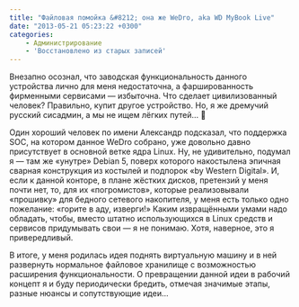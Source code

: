 ```yaml
---
title: "Файловая помойка &#8212; она же WeDro, aka WD MyBook Live"
date: "2013-05-21 05:23:22 +0300"
categories:
    - Администрирование
    - 'Восстановлено из старых записей'
---
```


Внезапно осознал, что заводская функциональность данного устройства лично для меня недостаточна, а фаршированность фирменными сервисами — избыточна. Что сделает цивилизованный человек? Правильно, купит другое устройство. Но, я же дремучий русский сисадмин, а мы не ищем лёгких путей… 🙂

Один хороший человек по имени Александр подсказал, что поддержка SOC, на котором данное WeDro собрано, уже довольно давно присутствует в основной ветке ядра Linux. Ну, не удивительно, подумал я — там же «унутре» Debian 5, поверх которого накостылена эпичная сварная конструкция из костылей и подпорок «by Western Digital». И, если к данной конторе, в плане жёстких дисков, претензий у меня почти нет, то, для их «погромистов», которые реализовывали «прошивку» для бедного сетевого накопителя, у меня есть только одно пожелание: «горите в аду, изверги!» Каким извращёнными умами надо обладать, чтобы, вместо штатно использующихся в Linux средств и сервисов придумывать свои — я не понимаю. Хотя, наверное, это я привередливый.

В итоге, у меня родилась идея поднять виртуальную машину и в ней развернуть нормальное файловое хранилище с возможностью расширения функциональности. О превращении данной идеи в рабочий концепт я и буду периодически бредить, отмечая значимые этапы, разные нюансы и сопутствующие идеи…
